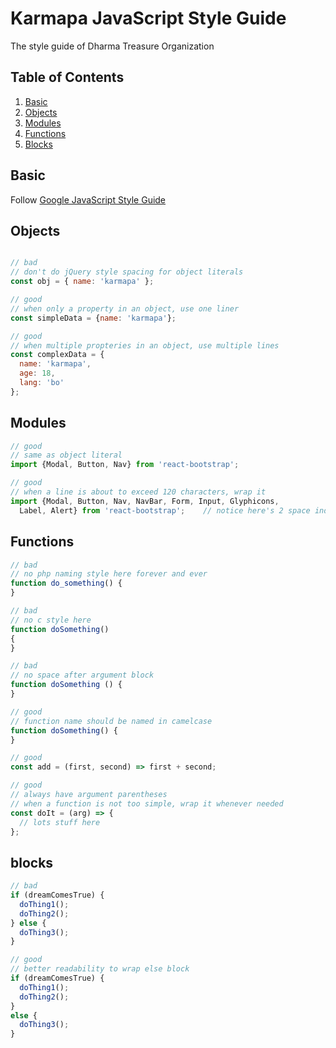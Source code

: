 # Karmapa JavaScript Style Guide
The style guide of Dharma Treasure Organization

## Table of Contents

  1. [Basic](#basic)
  2. [Objects](#objects)
  3. [Modules](#modules)
  4. [Functions](#functions)
  5. [Blocks](#blocks)

## Basic
Follow [Google JavaScript Style Guide](https://google.github.io/styleguide/javascriptguide.xml)

## Objects

```javascript

// bad
// don't do jQuery style spacing for object literals
const obj = { name: 'karmapa' };

// good
// when only a property in an object, use one liner
const simpleData = {name: 'karmapa'};

// good
// when multiple propteries in an object, use multiple lines
const complexData = {
  name: 'karmapa',
  age: 18,
  lang: 'bo'
};

```
## Modules

```javascript
// good
// same as object literal
import {Modal, Button, Nav} from 'react-bootstrap';

// good
// when a line is about to exceed 120 characters, wrap it
import {Modal, Button, Nav, NavBar, Form, Input, Glyphicons,
  Label, Alert} from 'react-bootstrap';    // notice here's 2 space indent at the second line
```

## Functions

```javascript
// bad
// no php naming style here forever and ever
function do_something() {
}

// bad
// no c style here
function doSomething()
{
}

// bad
// no space after argument block
function doSomething () {
}

// good
// function name should be named in camelcase
function doSomething() {
}

// good
const add = (first, second) => first + second;

// good
// always have argument parentheses
// when a function is not too simple, wrap it whenever needed
const doIt = (arg) => {
  // lots stuff here
};
```

## blocks
```javascript
// bad
if (dreamComesTrue) {
  doThing1();
  doThing2();
} else {
  doThing3();
}

// good
// better readability to wrap else block
if (dreamComesTrue) {
  doThing1();
  doThing2();
}
else {
  doThing3();
}
```

